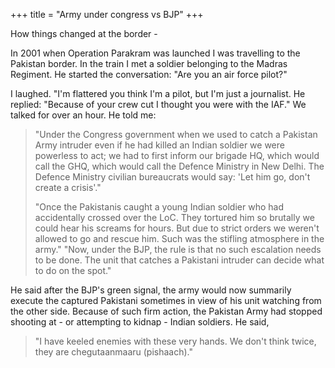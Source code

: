 +++
title = "Army under congress vs BJP"
+++

How things changed at the border -

In 2001 when Operation Parakram was launched I was travelling to the Pakistan border. In the train I met a soldier belonging to the Madras Regiment. He started the conversation: "Are you an air force pilot?"

I laughed. "I'm flattered you think I'm a pilot, but I'm just a journalist. He replied: "Because of your crew cut I thought you were with the IAF." We talked for over an hour. He told me: 

> "Under the Congress government when we used to catch a Pakistan Army intruder even if he had killed an Indian soldier we were powerless to act; we had to first inform our brigade HQ, which would call the GHQ, which would call the Defence Ministry in New Delhi. The Defence Ministry civilian bureaucrats would say: 'Let him go, don't create a crisis'."
>
> "Once the Pakistanis caught a young Indian soldier who had accidentally crossed over the LoC. They tortured him so brutally we could hear his screams for hours. But due to strict orders we weren't allowed to go and rescue him. Such was the stifling atmosphere in the army." "Now, under the BJP, the rule is that no such escalation needs to be done. The unit that catches a Pakistani intruder can decide what to do on the spot." 

He said after the BJP's green signal, the army would now summarily execute the captured Pakistani sometimes in view of his unit watching from the other side. Because of such firm action, the Pakistan Army had stopped shooting at - or attempting to kidnap - Indian soldiers. He said, 

> "I have keeled enemies with these very hands. We don't think twice, they are chegutaanmaaru (pishaach)."

